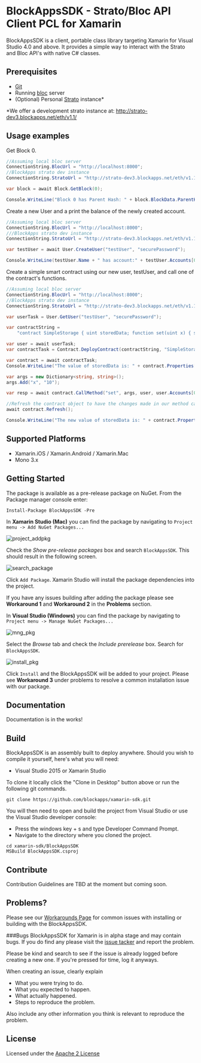 # BlockAppsSDK - Strato/Bloc API Client PCL for Xamarin


BlockAppsSDK is a client, portable class library targeting Xamarin for Visual Studio 4.0 and above. It provides a simple
way to interact with the Strato and Bloc API's with native C# classes.

## Prerequisites
  * [Git](https://git-scm.com/)
  * Running [bloc](https://github.com/blockapps/bloc) server
  * (Optional) Personal [Strato](https://azure.microsoft.com/en-us/marketplace/partners/consensys/blockapps-strato/) instance*

  \*We offer a development strato instance at: http://strato-dev3.blockapps.net/eth/v1.1/
## Usage examples

Get Block 0.
```c#
//Assuming local bloc server
ConnectionString.BlocUrl = "http://localhost:8000";
//BlockApps strato dev instance
ConnectionString.StratoUrl = "http://strato-dev3.blockapps.net/eth/v1.1/";

var block = await Block.GetBlock(0);

Console.WriteLine("Block 0 has Parent Hash: " + block.BlockData.ParentHash);
```


Create a new User and a print the balance of the newly created account.

```c#
//Assuming local bloc server
ConnectionString.BlocUrl = "http://localhost:8000";
///BlockApps strato dev instance
ConnectionString.StratoUrl = "http://strato-dev3.blockapps.net/eth/v1.1/";

var testUser = await User.CreateUser("testUser", "securePassword");

Console.WriteLine(testUser.Name + " has account:" + testUser.Accounts[0].Address + " with balance: " + testUser.Accounts[0].Balance);
```

Create a simple smart contract using our new user, testUser, and call
one of the contract's functions.

```c#
//Assuming local bloc server
ConnectionString.BlocUrl = "http://localhost:8000";
//BlockApps strato dev instance
ConnectionString.StratoUrl = "http://strato-dev3.blockapps.net/eth/v1.1/";

var userTask = User.GetUser("testUser", "securePassword");

var contractString =
    "contract SimpleStorage { uint storedData; function set(uint x) { storedData = x; } function get() returns (uint retVal) { return storedData; } }";

var user = await userTask;
var contractTask = Contract.DeployContract(contractString, "SimpleStorage", user, user.Accounts[0]);

var contract = await contractTask;
Console.WriteLine("The value of storedData is: " + contract.Properties["storedData"]);

var args = new Dictionary<string, string>();
args.Add("x", "10");

var resp = await contract.CallMethod("set", args, user, user.Accounts[0].Address, 1);

//Refresh the contract object to have the changes made in our method call
await contract.Refresh();

Console.WriteLine("The new value of storedData is: " + contract.Properties["storedData"]);
```
## Supported Platforms

* Xamarin.iOS / Xamarin.Android / Xamarin.Mac
* Mono 3.x

## Getting Started

The package is available as a pre-release package on NuGet. From the Package
manager console enter:

```
Install-Package BlockAppsSDK -Pre
```

In **Xamarin Studio (Mac)** you can find the package by navigating to `Project menu -> Add
NuGet Packages...`

![project_addpkg](https://github.com/blockapps/xamarin-sdk/blob/master/images/project_addpkg.png?raw=true)

Check the *Show pre-release packages* box and search `BlockAppsSDK`. This should
result in the following screen.

![search_package](https://github.com/blockapps/xamarin-sdk/blob/master/images/add_pkg.png?raw=true)

Click `Add Package`. Xamarin Studio will install the package dependencies into the project.

If you have any issues building after adding the package please see **Workaround 1** and 
**Workaround 2** in the **Problems** section.

In **Visual Studio (Windows)** you can find the package by navigating to `Project menu -> Manage
NuGet Packages...`

![mng_pkg](https://github.com/blockapps/xamarin-sdk/blob/master/images/mng_pkg_win.png?raw=true)

Select the *Browse* tab and check the *Include prerelease* box. Search for `BlockAppsSDK`.

![install_pkg](https://github.com/blockapps/xamarin-sdk/blob/master/images/install_pkg_win.png?raw=true)

Click `Install` and the BlockAppsSDK will be added to your project. Please see **Workaround 3** under problems
to resolve a common installation issue with our package.

## Documentation

Documentation is in the works!

## Build

BlockAppsSDK is an assembly built to deploy anywhere. Should you
wish to compile it yourself, here's what you will need:

* Visual Studio 2015 or Xamarin Studio

To clone it locally click the "Clone in Desktop" button above or run the
following git commands.

```
git clone https://github.com/blockapps/xamarin-sdk.git

```

You will then need to open and build the project from Visual Studio
or use the Visual Studio developer console:

  * Press the windows key + s and type Developer Command Prompt.
  * Navigate to the directory where you cloned the project.
```
cd xamarin-sdk/BlockAppsSDK
MSBuild BlockAppsSDK.csproj
```

## Contribute

Contribution Guidelines are TBD at the moment but coming soon.

## Problems?

Please see our [Workarounds Page](https://github.com/blockapps/xamarin-sdk/blob/master/XamarinInstallIssues.md) for common issues with installing or building with the BlockAppsSDK.


###Bugs
BlockAppsSDK for Xamarin is in alpha stage and may contain bugs. If you do find
any please visit the
[issue tacker](https://github.com/blockapps/xamarin-sdk/issues) and
report the problem.

Please be kind and search to see if the issue is already logged before creating
a new one. If you're pressed for time, log it anyways.

When creating an issue, clearly explain

* What you were trying to do.
* What you expected to happen.
* What actually happened.
* Steps to reproduce the problem.

Also include any other information you think is relevant to reproduce the
problem.

## License



Licensed under the [Apache 2
License](http://www.apache.org/licenses/LICENSE-2.0)
